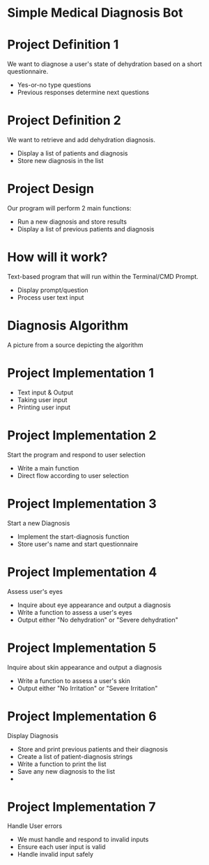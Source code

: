 # Simple Medical Diagnosis Bot

# Project Definition 1
We want to diagnose a user's state of dehydration based on a short
questionnaire.
- Yes-or-no type questions
- Previous responses determine next questions

# Project Definition 2
We want to retrieve and add dehydration diagnosis.
- Display a list of patients and diagnosis
- Store new diagnosis in the list 

# Project Design
Our program will perform 2 main functions:
- Run a new diagnosis and store results
- Display a list of previous patients and diagnosis

# How will it work?
Text-based program that will run within the Terminal/CMD Prompt.
- Display prompt/question
- Process user text input

# Diagnosis Algorithm
A picture from a source depicting the algorithm

# Project Implementation 1
- Text input & Output
- Taking user input 
- Printing user input

# Project Implementation 2
Start the program and respond to user selection
- Write a main function
- Direct flow according to user selection

# Project Implementation 3
Start a new Diagnosis
- Implement the start-diagnosis function
- Store user's name and start questionnaire

# Project Implementation 4
Assess user's eyes
- Inquire about eye appearance and output a diagnosis
- Write a function to assess a user's eyes
- Output either "No dehydration" or "Severe dehydration"

# Project Implementation 5
Inquire about skin appearance and output a diagnosis
- Write a function to assess a user's skin
- Output either "No Irritation" or "Severe Irritation"

# Project Implementation 6
Display Diagnosis
- Store and print previous patients and their diagnosis
- Create a list of patient-diagnosis strings
- Write a function to print the list
- Save any new diagnosis to the list
- 
# Project Implementation 7
Handle User errors
- We must handle and respond to invalid inputs
- Ensure each user input is valid
- Handle invalid input safely